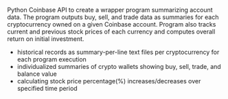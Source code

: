 Python Coinbase API to create a wrapper program summarizing account data. The program outputs buy, sell, and trade data as summaries for each cryptocurrency owned on a given Coinbase account. Program also tracks current and previous stock prices of each currency and computes overall return on initial investment.

+ historical records as summary-per-line text files per cryptocurrency for each program execution 
+ individualized summaries of crypto wallets showing buy, sell, trade, and balance value
+ calculating stock price percentage(%) increases/decreases over specified time period
